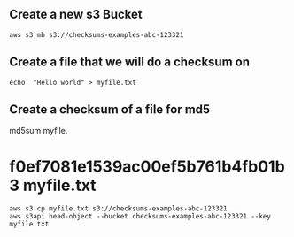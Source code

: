 ## Create a new s3 Bucket

```aws
aws s3 mb s3://checksums-examples-abc-123321
```

## Create a file that we will do a checksum on

```
echo  "Hello world" > myfile.txt
```

## Create a checksum of a file for md5

md5sum myfile.
# f0ef7081e1539ac00ef5b761b4fb01b3  myfile.txt

```
aws s3 cp myfile.txt s3://checksums-examples-abc-123321
aws s3api head-object --bucket checksums-examples-abc-123321 --key myfile.txt
```